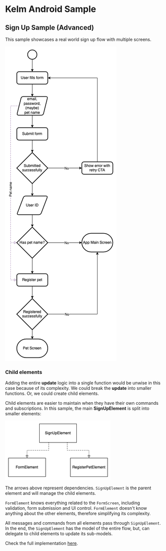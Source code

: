 # Kelm Android Sample

## Sign Up Sample (Advanced)

This sample showcases a real world sign up flow with multiple screens.

![Kelm Advanced Sample Flow](../docs/kelm_adv_sample_diagrams-Flow.drawio.png)

### Child elements

Adding the entire **update** logic into a single function would be
unwise in this case because of its complexity. We could break the
**update** into smaller functions. Or, we could create child elements.

Child elements are easier to maintain when they have their own commands and
subscriptions.
In this sample, the main **SignUpElement** is split into smaller elements:

![Kelm Advanced Sample Elements](../docs/kelm_adv_sample_diagrams-Dependencies.drawio.png)

The arrows above represent dependencies.
`SignUpElement` is the parent element and will manage the child elements.

`FormElement` knows everything related to the `FormScreen`, including validation,
form submission and UI control. `FormElement` doesn't know anything about the other
elements, therefore simplifying its complexity.

All messages and commands from all elements pass through
`SignUpElement`. In the end, the `SignUpElement` has the model of the entire
flow, but, can delegate to child elements to update its sub-models.

Check the full implementation [here](src/main/java/kelm/sample/advancedSample).